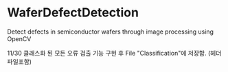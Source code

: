 # WaferDefectDetection
Detect defects in semiconductor wafers through image processing using OpenCV

11/30 클래스화 된 모든 오류 검출 기능 구현 후 File "Classification"에 저장함. (헤더파일포함)
